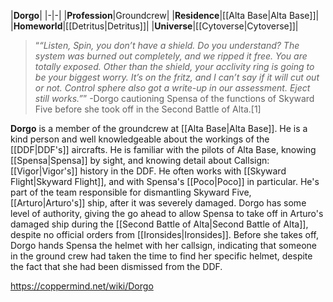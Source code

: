 |**Dorgo**|
|-|-|
|**Profession**|Groundcrew|
|**Residence**|[[Alta Base\|Alta Base]]|
|**Homeworld**|[[Detritus\|Detritus]]|
|**Universe**|[[Cytoverse\|Cytoverse]]|

>“*“Listen, Spin, you don’t have a shield. Do you understand? The system was burned out completely, and we ripped it free. You are totally exposed. Other than the shield, your acclivity ring is going to be your biggest worry. It’s on the fritz, and I can’t say if it will cut out or not. Control sphere also got a write-up in our assessment. Eject still works.”*”
\-Dorgo cautioning Spensa of the functions of Skyward Five before she took off in the Second Battle of Alta.[1]


**Dorgo** is a member of the groundcrew at [[Alta Base\|Alta Base]]. He is a kind person and well knowledgeable about the workings of the [[DDF\|DDF's]] aircrafts.
He is familiar with the pilots of Alta Base, knowing [[Spensa\|Spensa]] by sight, and knowing detail about Callsign: [[Vigor\|Vigor's]] history in the DDF. He often works with [[Skyward Flight\|Skyward Flight]], and with Spensa's [[Poco\|Poco]] in particular. He's part of the team responsible for dismantling Skyward Five, [[Arturo\|Arturo's]] ship, after it was severely damaged.
Dorgo has some level of authority, giving the go ahead to allow Spensa to take off in Arturo's damaged ship during the [[Second Battle of Alta\|Second Battle of Alta]], despite no official orders from [[Ironsides\|Ironsides]]. Before she takes off, Dorgo hands Spensa the helmet with her callsign, indicating that someone in the ground crew had taken the time to find her specific helmet, despite the fact that she had been dismissed from the DDF.



https://coppermind.net/wiki/Dorgo
